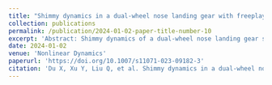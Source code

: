 ```yaml
---
title: "Shimmy dynamics in a dual-wheel nose landing gear with freeplay under stochastic wind disturbances"
collection: publications
permalink: /publication/2024-01-02-paper-title-number-10
excerpt: 'Abstract: Shimmy dynamics of a dual-wheel nose landing gear system with torsional freeplay under stochastic lateral wind disturbances is studied. Dynamic characteristics of the deterministic case are numerically analysed, especially the shimmy of the landing gear through bifurcation analysis. Meanwhile, the influences of the freeplay nonlinearity on shimmy behaviours are examined in detail. We found that the freeplay leads to an enlargement of the shimmy area and an enhancement of the shimmy characteristics compared to the case without freeplay. Furthermore, impacts of stochastic lateral wind disturbances on the shimmy of the landing gear system are estimated via time history and recurrence plots. We find that the stochastic excitation enhances shimmy of the lateral bending direction. More interestingly, the stochastic excitation strengthens the effect of the freeplay nonlinearity, which causes random intermittent large-amplitude oscillations in the torsional direction. Our results show that the interaction between the freeplay nonlinearity and the random load induces a significant reduction in the critical shimmy velocity, which has an adverse impact on the stability of the nose landing gear of an aircraft. This work will provide an insightful guidance for the design of landing gear parameters in engineering practice.'
date: 2024-01-02
venue: 'Nonlinear Dynamics'
paperurl: 'https://doi.org/10.1007/s11071-023-09182-3'
citation: 'Du X, Xu Y, Liu Q, et al. Shimmy dynamics in a dual-wheel nose landing gear with freeplay under stochastic wind disturbances[J]. Nonlinear Dynamics, 2024, 112(4): 2477-2499.'
---
```

